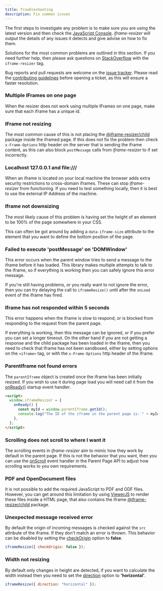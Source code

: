 ```yaml
---
title: Troubleshooting
description: Fix common issues
---
```


The first steps to investigate any problem is to make sure you are using the latest version and then check the [JavaScript Console](https://developers.google.com/chrome-developer-tools/docs/console#opening_the_console). _iframe-resizer_ will output the details of any issues it detects and give advise on how to fix them.

Solutions for the most common problems are outlined in this section. If you need further help, then please ask questions on [StackOverflow](http://stackoverflow.com/questions/tagged/iframe-resizer) with the `iframe-resizer` tag.

Bug reports and pull requests are welcome on the [issue tracker](https://github.com/davidjbradshaw/iframe-resizer/issues). Please read the [contributing guidelines](https://github.com/davidjbradshaw/iframe-resizer/blob/master/CONTRIBUTING.md) before opening a ticket, as this will ensure a faster resolution.

### Multiple IFrames on one page

When the resizer does not work using multiple IFrames on one page, make sure that each iframe has a unique id.

<!--
### IFrame not sizing correctly

If a larger element of content is removed from the normal document flow, through the use of absolute positioning, it can prevent the browser working out the correct size of the page. In such cases you can change the [heightCalculationMethod](./parent_page/options.md#heightcalculationmethod) to uses one of the other sizing methods.
-->

### IFrame not resizing

The most common cause of this is not placing the [@iframe-resizer/child](../../setup/#child-page-setup) package inside the iframed page. If this does not fix the problem then check `x-Frame-Options` http header on the server that is sending the iframe content, as this can also block `postMessage` calls from _iframe-resizer_ to if set incorrectly.

<!--
Not having a valid [HTML document type](http://en.wikipedia.org/wiki/Document_type_declaration) in the iframe can also sometimes prevent downsizing. At it's most simplest this can be the following.

```html
<!DOCTYPE html>
```
-->

### Localhost 127.0.0.1 and file:///

When an iframe is located on your local machine the browser adds extra security restrictions to cross-domain iframes. These can stop _iframe-resizer_ from functioning. If you need to test something locally, then it is best to use the external IP Address of the machine.

### Iframe not downsizing

The most likely cause of this problem is having set the height of an element to be 100% of the page somewhere in your CSS.

This can often be got around by adding a `data-iframe-size` attribute to the element that you want to define the bottom position of the page.

### Failed to execute 'postMessage' on 'DOMWindow'

This error occurs when the parent window tries to send a message to the iframe before it has loaded. This library makes multiple attempts to talk to the iframe, so if everything is working then you can safely ignore this error message.

If you're still having problems, or you really want to not ignore the error, then you can try delaying the call to `iframeResize()` until after the `onLoad` event of the iframe has fired.

### Iframe has not responded within 5 seconds

This error happens when the iframe is slow to respond, or is blocked from responding to the request from the parent page.

If everything is working, then this message can be ignored, or if you prefer you can set a longer timeout. On the other hand if you are not getting a response and the child package has been loaded in the iframe, then you need to check that iframe has not been sandboxed, either by setting options on the `<iframe>` tag, or with the `x-Frame-Options` http header of the iframe.

### ParentIframe not found errors

The `parentIframe` object is created once the iframe has been initially resized. If you wish to use it during page load you will need call it from the [onReady()](../api/child#onready) startup event handler.

```html
<script>
  window.iframeResizer = {
    onReady() {
      const myId = window.parentIframe.getId();
      console.log("The ID of the iframe in the parent page is: " + myId);
    },
  };
</script>
```

### Scrolling does not scroll to where I want it

The scrolling events in _iframe-resizer_ aim to mimic how they work by default in the parent page. If this
is not the behavior that you want, then you can use the [onScroll](../api/parent#onscroll) event handler in
the Parent Page API to adjust how scrolling works to you own requirements.

### PDF and OpenDocument files

It is not possible to add the required JavaScript to PDF and ODF files. However, you can get around this limitation by using [ViewerJS](http://viewerjs.org/) to render these files inside a HTML page, that also contains the iframe [@iframe-resizer/child](../../setup/#child-page-setup) package.

### Unexpected message received error

By default the origin of incoming messages is checked against the `src` attribute of the iframe. If they don't match an error is thrown. This behavior can be disabled by setting the [checkOrigin](../api/parent/#checkorigin) option to **false**.

```js
iframeResize({ checkOrigin: false });
```

### Width not resizing

By default only changes in height are detected, if you want to calculate the width instead then you need to set the [direction](../api/parent/#direction) option to **'horizontal'**.

```js
iframeResize({ direction: "horizontal" });
```
